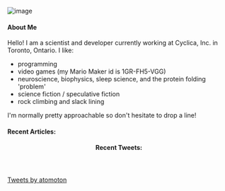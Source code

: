![image](images/small.png)
#### About Me
Hello! I am a scientist and developer currently working at Cyclica,
Inc. in Toronto, Ontario. I like:

* programming
* video games (my Mario Maker id is 1GR-FH5-VGG)
* neuroscience, biophysics, sleep science, and the protein folding 'problem'
* science fiction / speculative fiction
* rock climbing and slack lining

I'm normally pretty approachable so don't hesitate to drop a line!


  <h4 id="recents-widget">
      Recent Articles:
  </h4>

<section>
<div id="medium-widget"></div>
    <script src="/assets/js/widget.js"></script>
    <script>MediumWidget.Init({renderTo: '#medium-widget', params: {"resource":"https://medium.com/@atomoton","postsPerLine":1,"limit":3,"picture":"none","fields":["description","author","claps","publishAt"],"ratio":"original"}})</script>
</section>

<header>
  <h4 id="twitter-widget">
      Recent Tweets:
  </h4>
</header>
<section>
  <a class="twitter-timeline" data-height="400" data-dnt="true" data-tweet-limit="3" data-chrome="nofooter noheader noborders transparent" href="https://twitter.com/atomoton?ref_src=twsrc%5Etfw"> Tweets by atomoton </a> <script src="/assets/js/twitter.js" charset="utf-8" content-type="application/javascript"> </script>
</section>
